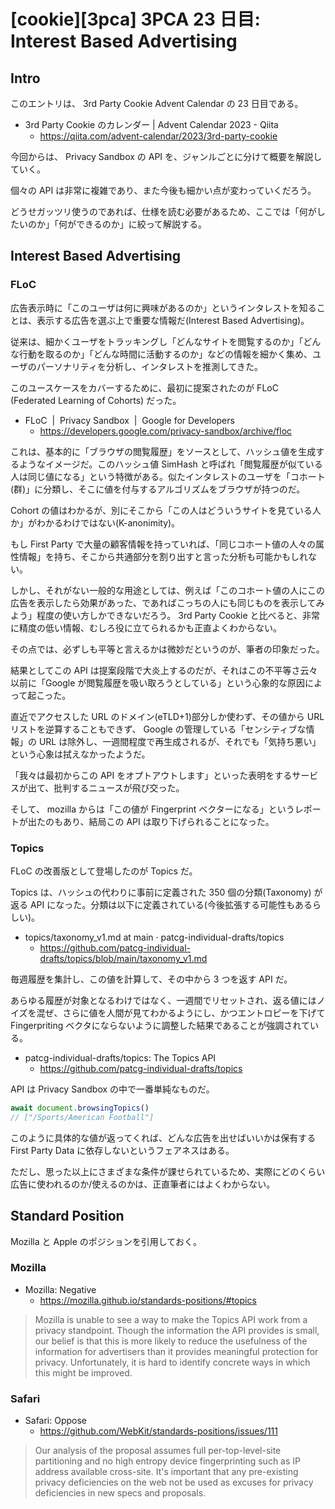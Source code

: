 # [cookie][3pca] 3PCA 23 日目: Interest Based Advertising

## Intro

このエントリは、 3rd Party Cookie Advent Calendar の 23 日目である。

- 3rd Party Cookie のカレンダー | Advent Calendar 2023 - Qiita
  - https://qiita.com/advent-calendar/2023/3rd-party-cookie

今回からは、 Privacy Sandbox の API を、ジャンルごとに分けて概要を解説していく。

個々の API は非常に複雑であり、また今後も細かい点が変わっていくだろう。

どうせガッツリ使うのであれば、仕様を読む必要があるため、ここでは「何がしたいのか」「何ができるのか」に絞って解説する。


## Interest Based Advertising

### FLoC

広告表示時に「このユーザは何に興味があるのか」というインタレストを知ることは、表示する広告を選ぶ上で重要な情報だ(Interest Based Advertising)。

従来は、細かくユーザをトラッキングし「どんなサイトを閲覧するのか」「どんな行動を取るのか」「どんな時間に活動するのか」などの情報を細かく集め、ユーザのパーソナリティを分析し、インタレストを推測してきた。

このユースケースをカバーするために、最初に提案されたのが FLoC (Federated Learning of Cohorts) だった。

- FLoC  |  Privacy Sandbox  |  Google for Developers
  - https://developers.google.com/privacy-sandbox/archive/floc

これは、基本的に「ブラウザの閲覧履歴」をソースとして、ハッシュ値を生成するようなイメージだ。このハッシュ値 SimHash と呼ばれ「閲覧履歴が似ている人は同じ値になる」という特徴がある。似たインタレストのユーザを「コホート(群)」に分類し、そこに値を付与するアルゴリズムをブラウザが持つのだ。

Cohort の値はわかるが、別にそこから「この人はどういうサイトを見ている人か」がわかるわけではない(K-anonimity)。

もし First Party で大量の顧客情報を持っていれば、「同じコホート値の人々の属性情報」を持ち、そこから共通部分を割り出すと言った分析も可能かもしれない。

しかし、それがない一般的な用途としては、例えば「このコホート値の人にこの広告を表示したら効果があった、であればこっちの人にも同じものを表示してみよう」程度の使い方しかできないだろう。 3rd Party Cookie と比べると、非常に精度の低い情報、むしろ役に立てられるかも正直よくわからない。

その点では、必ずしも平等と言えるかは微妙だというのが、筆者の印象だった。

結果としてこの API は提案段階で大炎上するのだが、それはこの不平等さ云々以前に「Google が閲覧履歴を吸い取ろうとしている」という心象的な原因によって起こった。

直近でアクセスした URL のドメイン(eTLD+1)部分しか使わず、その値から URL リストを逆算することもできず、 Google の管理している「センシティブな情報」の URL は除外し、一週間程度で再生成されるが、それでも「気持ち悪い」という心象は拭えなかったようだ。

「我々は最初からこの API をオプトアウトします」といった表明をするサービスが出て、批判するニュースが飛び交った。

そして、 mozilla からは「この値が Fingerprint ベクターになる」というレポートが出たのもあり、結局この API は取り下げられることになった。


### Topics

FLoC の改善版として登場したのが Topics だ。

Topics は、ハッシュの代わりに事前に定義された 350 個の分類(Taxonomy) が返る API になった。分類は以下に定義されている(今後拡張する可能性もあるらしい)。

- topics/taxonomy_v1.md at main · patcg-individual-drafts/topics
  - https://github.com/patcg-individual-drafts/topics/blob/main/taxonomy_v1.md

毎週履歴を集計し、この値を計算して、その中から 3 つを返す API だ。

あらゆる履歴が対象となるわけではなく、一週間でリセットされ、返る値にはノイズを混ぜ、さらに値を人間が見てわかるようにし、かつエントロピーを下げて Fingerpriting ベクタにならないように調整した結果であることが強調されている。

- patcg-individual-drafts/topics: The Topics API
  - https://github.com/patcg-individual-drafts/topics

API は Privacy Sandbox の中で一番単純なものだ。

```js
await document.browsingTopics()
// ["/Sports/American Football"]
```

このように具体的な値が返ってくれば、どんな広告を出せばいいかは保有する First Party Data に依存しないというフェアネスはある。

ただし、思った以上にさまざまな条件が課せられているため、実際にどのくらい広告に使われるのか/使えるのかは、正直筆者にはよくわからない。


## Standard Position

Mozilla と Apple のポジションを引用しておく。


### Mozilla

- Mozilla: Negative
  - https://mozilla.github.io/standards-positions/#topics

> Mozilla is unable to see a way to make the Topics API work from a privacy standpoint.
> Though the information the API provides is small,
> our belief is that this is more likely to reduce the usefulness of the information for advertisers
> than it provides meaningful protection for privacy.
> Unfortunately, it is hard to identify concrete ways in which this might be improved.


### Safari

- Safari: Oppose
  - https://github.com/WebKit/standards-positions/issues/111

> Our analysis of the proposal assumes full per-top-level-site partitioning
> and no high entropy device fingerprinting such as IP address available cross-site.
> It's important that any pre-existing privacy deficiencies on the web
> not be used as excuses for privacy deficiencies in new specs and proposals.